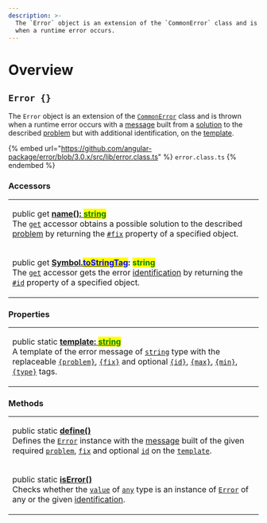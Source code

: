 ```yaml
---
description: >-
  The `Error` object is an extension of the `CommonError` class and is thrown
  when a runtime error occurs.
---
```


# Overview

## `Error {}`

The `Error` object is an extension of the [`CommonError`](broken-reference) class and is thrown when a runtime error occurs with a [message](https://app.gitbook.com/s/23iV8ygEQUrhqw7I3D8g/\~/changes/lXvTfsmAkHoNRKsQjxlq/commonerror/accessors/get-message) built from a [solution](https://app.gitbook.com/s/23iV8ygEQUrhqw7I3D8g/\~/changes/lXvTfsmAkHoNRKsQjxlq/commonerror/accessors/get-fix) to the described [problem](https://app.gitbook.com/s/23iV8ygEQUrhqw7I3D8g/\~/changes/lXvTfsmAkHoNRKsQjxlq/commonerror/accessors/get-problem) but with additional identification, on the [template](https://app.gitbook.com/s/23iV8ygEQUrhqw7I3D8g/\~/changes/lXvTfsmAkHoNRKsQjxlq/commonerror/accessors/get-template).

{% embed url="https://github.com/angular-package/error/blob/3.0.x/src/lib/error.class.ts" %}
`error.class.ts`
{% endembed %}

### Accessors

|                                                                                                                                                                                                                                                                                                                                                                                                                                                                                                                                                                                          |
| ---------------------------------------------------------------------------------------------------------------------------------------------------------------------------------------------------------------------------------------------------------------------------------------------------------------------------------------------------------------------------------------------------------------------------------------------------------------------------------------------------------------------------------------------------------------------------------------- |
| <p>public get <a href="accessors/get-name.md"><strong>name(): </strong><mark style="color:green;"><strong>string</strong></mark></a><br>The <a href="https://developer.mozilla.org/en-US/docs/Web/JavaScript/Reference/Functions/get"><code>get</code></a> accessor obtains a possible solution to the described <a href="../commonerror/accessors/get-problem.md">problem</a> by returning the <a href="../commonerror/properties/fix.md"><code>#fix</code></a> property of a specified object.</p>                                                                                     |
| <p>public get <a href="accessors/get-symbol.tostringtag.md"><strong>[Symbol.</strong><mark style="color:blue;"><strong>toStringTag</strong></mark><strong>](): </strong><mark style="color:green;"><strong>string</strong></mark></a><br>The <a href="https://developer.mozilla.org/en-US/docs/Web/JavaScript/Reference/Functions/get"><code>get</code></a> accessor gets the error <a href="../getting-started/basic-concepts.md#identification">identification</a> by returning the <a href="../commonerror/properties/id.md"><code>#id</code></a> property of a specified object.</p> |

### Properties

|                                                                                                                                                                                                                                                                                                                                                                                                                                                                                                                                                                                                                                                                                                                                                                                                                 |
| --------------------------------------------------------------------------------------------------------------------------------------------------------------------------------------------------------------------------------------------------------------------------------------------------------------------------------------------------------------------------------------------------------------------------------------------------------------------------------------------------------------------------------------------------------------------------------------------------------------------------------------------------------------------------------------------------------------------------------------------------------------------------------------------------------------- |
| <p>public static <a href="../commonerror/properties/static-template.md"><strong>template: </strong><mark style="color:green;"><strong>string</strong></mark></a><br>A template of the error message of <a href="https://developer.mozilla.org/en-US/docs/Web/JavaScript/Reference/Global_Objects/String"><code>string</code></a> type with the replaceable <a href="../commonerror/constructor.md#problem"><code>{problem}</code></a>, <a href="../commonerror/constructor.md#fix"><code>{fix}</code></a> and optional <a href="../commonerror/constructor.md#id"><code>{id}</code></a>, <a href="../commonerror/constructor.md#max"><code>{max}</code></a>, <a href="../commonerror/constructor.md#min"><code>{min}</code></a>, <a href="../commonerror/constructor.md#type"><code>{type}</code></a> tags.</p> |

### Methods

|                                                                                                                                                                                                                                                                                                                                                                                                                                                                                                                                                                                           |
| ----------------------------------------------------------------------------------------------------------------------------------------------------------------------------------------------------------------------------------------------------------------------------------------------------------------------------------------------------------------------------------------------------------------------------------------------------------------------------------------------------------------------------------------------------------------------------------------- |
| <p>public static <a href="methods/static-define.md"><strong>define()</strong></a><br>Defines the <a href="overview.md#error"><code>Error</code></a> instance with the <a href="../commonerror/accessors/get-message.md">message</a> built of the given required <a href="methods/static-define.md#problem-string"><code>problem</code></a>, <a href="methods/static-define.md#fix-string"><code>fix</code></a> and optional <a href="methods/static-define.md#id-id"><code>id</code></a> on the <a href="methods/static-define.md#template-error.template"><code>template</code></a>.</p> |
| <p>public static <a href="methods/static-iserror.md"><strong>isError()</strong></a><strong></strong><br><strong></strong>Checks whether the <a href="overview.md#value-any"><code>value</code></a> of <a href="https://www.typescriptlang.org/docs/handbook/2/everyday-types.html#any"><code>any</code></a> type is an instance of <a href="broken-reference"><code>Error</code></a> of any or the given <a href="overview.md#id-id">identification</a>.</p>                                                                                                                              |
